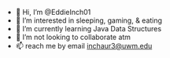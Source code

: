 - 👋 Hi, I’m @EddieInch01
- 👀 I’m interested in sleeping, gaming, & eating
- 🌱 I’m currently learning Java Data Structures
- 💞️ I’m not looking to collaborate atm 
- 📫  reach me by email inchaur3@uwm.edu

<!---
EddieInch01/EddieInch01 is a ✨ special ✨ repository because its `README.md` (this file) appears on your GitHub profile.
You can click the Preview link to take a look at your changes.
--->
